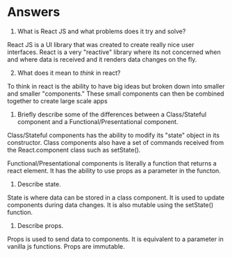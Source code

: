 # Answers

1.  What is React JS and what problems does it try and solve?

React JS is a UI library that was created to create really nice user interfaces. React is a very "reactive" library where its not concerned when and where data is received and it renders data changes on the fly.

2.  What does it mean to _think_ in react?

To think in react is the ability to have big ideas but broken down into smaller and smaller "components." These small components can then be combined together to create large scale apps

1.  Briefly describe some of the differences between a Class/Stateful component and a Functional/Presentational component.

Class/Stateful components has the ability to modify its "state" object in its constructor. Class components also have a set of commands received from the React.component class such as setState().

Functional/Presentational components is literally a function that returns a react element. It has the ability to use props as a parameter in the functon.

1.  Describe state.

State is where data can be stored in a class component. It is used to update components during data changes. It is also mutable using the setState() function. 

1.  Describe props.

Props is used to send data to components. It is equivalent to a parameter in vanilla js functions. Props are immutable. 